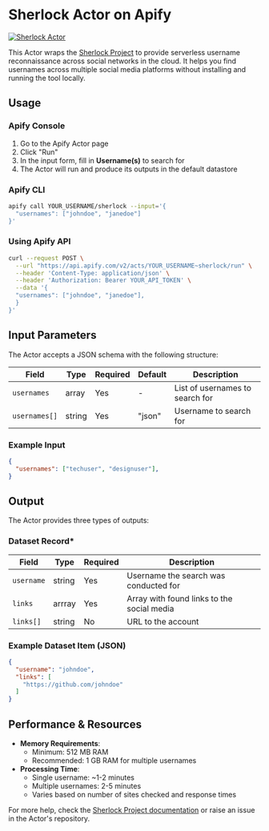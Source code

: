 # Sherlock Actor on Apify

[![Sherlock Actor](https://apify.com/actor-badge?actor=netmilk/sherlock)](https://apify.com/netmilk/sherlock?fpr=sherlock)

This Actor wraps the [Sherlock Project](https://sherlockproject.xyz/) to provide serverless username reconnaissance across social networks in the cloud. It helps you find usernames across multiple social media platforms without installing and running the tool locally.

## Usage

### Apify Console

1. Go to the Apify Actor page
2. Click "Run"
3. In the input form, fill in **Username(s)** to search for
4. The Actor will run and produce its outputs in the default datastore


### Apify CLI

```bash
apify call YOUR_USERNAME/sherlock --input='{
  "usernames": ["johndoe", "janedoe"]
}'
```

### Using Apify API

```bash
curl --request POST \
  --url "https://api.apify.com/v2/acts/YOUR_USERNAME~sherlock/run" \
  --header 'Content-Type: application/json' \
  --header 'Authorization: Bearer YOUR_API_TOKEN' \
  --data '{
  "usernames": ["johndoe", "janedoe"],
  }
}'
```

## Input Parameters

The Actor accepts a JSON schema with the following structure:

| Field | Type | Required | Default | Description |
|-------|------|----------|---------|-------------|
| `usernames` | array | Yes | - | List of usernames to search for |
| `usernames[]` | string | Yes | "json" | Username to search for |


### Example Input

```json
{
  "usernames": ["techuser", "designuser"],
}
```

## Output

The Actor provides three types of outputs:

### Dataset Record*

| Field | Type | Required | Description |
|-------|------|----------|-------------|
| `username` | string | Yes | Username the search was conducted for |
| `links` | arrray | Yes | Array with found links to the social media |
| `links[]`| string | No | URL to the account

### Example Dataset Item (JSON)

```json
{
  "username": "johndoe",
  "links": [
    "https://github.com/johndoe" 
  ]
}
```

## Performance & Resources

- **Memory Requirements**:
  - Minimum: 512 MB RAM
  - Recommended: 1 GB RAM for multiple usernames
- **Processing Time**:
  - Single username: ~1-2 minutes
  - Multiple usernames: 2-5 minutes
  - Varies based on number of sites checked and response times


For more help, check the [Sherlock Project documentation](https://github.com/sherlock-project/sherlock) or raise an issue in the Actor's repository.
